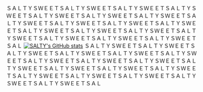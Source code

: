 ＳＡＬＴＹＳＷＥＥＴＳＡＬＴＹＳＷＥＥＴＳＡＬＴＹＳＷＥＥＴＳＡＬＴＹＳＷＥＥＴＳＡＬＴＹＳＷＥＥＴＳＡＬＴＹＳＷＥＥＴＳＡＬＴＹＳＷＥＥＴＳＡＬＴＹＳＷＥＥＴＳＡＬＴＹＳＷＥＥＴＳＡＬＴＹＳＷＥＥＴＳＡＬＴＹＳＷＥＥＴＳＡＬＴＹＳＷＥＥＴＳＡＬＴＹＳＷＥＥＴＳＡＬＴＹＳＷＥＥＴＳＡＬＴＹＳＷＥＥＴＳＡＬＴＹＳＷＥＥＴＳＡＬＴＹＳＷＥＥＴＳＡＬＴＹＳＷＥＥＴＳＡＬ
[![SALTY's GitHub stats](https://github-readme-stats.vercel.app/api?username=salty-sweet&count_private=true&show_icons=true&theme=dracula)](https://github.com/anuraghazra/github-readme-stats)
ＳＡＬＴＹＳＷＥＥＴＳＡＬＴＹＳＷＥＥＴＳＡＬＴＹＳＷＥＥＴＳＡＬＴＹＳＷＥＥＴＳＡＬＴＹＳＷＥＥＴＳＡＬＴＹＳＷＥＥＴＳＡＬＴＹＳＷＥＥＴＳＡＬＴＹＳＷＥＥＴＳＡＬＴＹＳＷＥＥＴＳＡＬＴＹＳＷＥＥＴＳＡＬＴＹＳＷＥＥＴＳＡＬＴＹＳＷＥＥＴＳＡＬＴＹＳＷＥＥＴＳＡＬＴＹＳＷＥＥＴＳＡＬＴＹＳＷＥＥＴＳＡＬＴＹＳＷＥＥＴＳＡＬＴＹＳＷＥＥＴＳＡＬＴＹＳＷＥＥＴＳＡＬ


<!--
**salty-sweet/salty-sweet** is a ✨ _special_ ✨ repository because its `README.md` (this file) appears on your GitHub profile.

Here are some ideas to get you started:

- 🔭 I’m currently working on ...
- 🌱 I’m currently learning ...
- 👯 I’m looking to collaborate on ...
- 🤔 I’m looking for help with ...
- 💬 Ask me about ...
- 📫 How to reach me: ...
- 😄 Pronouns: ...
- ⚡ Fun fact: ...
-->
